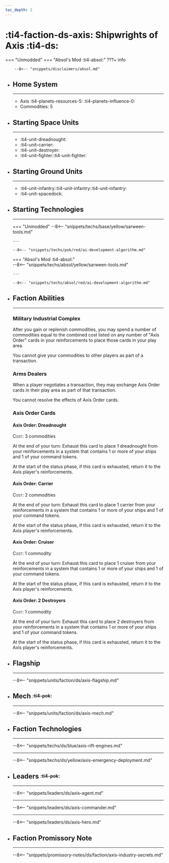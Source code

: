 ```yaml
---
toc_depth: 2
---
```


# :ti4-faction-ds-axis: Shipwrights of Axis :ti4-ds:
=== "Unmodded"
=== "Absol's Mod :ti4-absol:" 
    ???+ info

        --8<-- "snippets/disclaimers/absol.md"

<div class="grid cards" markdown>

-   ## __Home System__

    ---

    * Axis :ti4-planets-resources-5: :ti4-planets-influence-0:
    * Commodities: 5

</div>

<div class="grid cards" markdown>

-   ## __Starting Space Units__

    ---

    * :ti4-unit-dreadnought:
    * :ti4-unit-carrier:
    * :ti4-unit-destroyer:
    * :ti4-unit-fighter::ti4-unit-fighter:

-   ## __Starting Ground Units__

    ---

    * :ti4-unit-infantry::ti4-unit-infantry::ti4-unit-infantry:
    * :ti4-unit-spacedock:

-   ## __Starting Technologies__

    ---
    === "Unmodded"
        --8<-- "snippets/techs/base/yellow/sarween-tools.md"

        ---

        --8<-- "snippets/techs/pok/red/ai-development-algorithm.md"

    === "Absol's Mod :ti4-absol:"  
        --8<-- "snippets/techs/absol/yellow/sarween-tools.md"

        ---

        --8<-- "snippets/techs/absol/red/ai-development-algorithm.md"

-   ## __Faction Abilities__

    ---
    ### **Military Industrial Complex**
    
    After you gain or replenish commodities, you may spend a number of commodities equal to the combined cost listed on any number of "Axis Order" cards in your reinforcements to place those cards in your play area. 
    
    You cannot give your commodities to other players as part of a transaction.

    ### **Arms Dealers**
    
    When a player negotiates a transaction, they may exchange Axis Order cards in their play area as part of that transaction. 
    
    You cannot resolve the effects of Axis Order cards.

    ### **Axis Order Cards**
    
    #### **Axis Order: Dreadnought**

    <span style="font-variant:small-caps;">Cost</span>: 3 commodities

    At the end of your turn: Exhaust this card to place 1 dreadnought from your reinforcements in a system that contains 1 or more of your ships and 1 of your command tokens. 
    
    At the start of the status phase, if this card is exhausted, return it to the Axis player's reinforcements.

    #### **Axis Order: Carrier**

    <span style="font-variant:small-caps;">Cost</span>: 2 commodities

    At the end of your turn: Exhaust this card to place 1 carrier from your reinforcements in a system that contains 1 or more of your ships and 1 of your command tokens. 

    At the start of the status phase, if this card is exhausted, return it to the Axis player's reinforcements.

    #### **Axis Order: Cruiser**

    <span style="font-variant:small-caps;">Cost</span>: 1 commodity

    At the end of your turn: Exhaust this card to place 1 cruiser from your reinforcements in a system that contains 1 or more of your ships and 1 of your command tokens. 

    At the start of the status phase, if this card is exhausted, return it to the Axis player's reinforcements.

    #### **Axis Order: 2 Destroyers**

    <span style="font-variant:small-caps;">Cost</span>: 1 commodity

    At the end of your turn: Exhaust this card to place 2 destroyers from your reinforcements in a system that contains 1 or more of your ships and 1 of your command tokens. 

    At the start of the status phase, if this card is exhausted, return it to the Axis player's reinforcements.

-   ## __Flagship__

    ---
    --8<-- "snippets/units/faction/ds/axis-flagship.md"

-   ## __Mech__ <sup><sub>:ti4-pok:</sub></sup>

    ---
    --8<-- "snippets/units/faction/ds/axis-mech.md"

</div>

<div class="grid cards" markdown>

-   ## __Faction Technologies__

    ---

    --8<-- "snippets/techs/ds/blue/axis-rift-engines.md"

    ---

    --8<-- "snippets/techs/ds/yellow/axis-emergency-deployment.md"

-   ## __Leaders__ <sup><sub>:ti4-pok:</sub></sup>

    ---
    
    --8<-- "snippets/leaders/ds/axis-agent.md"

    ---

    --8<-- "snippets/leaders/ds/axis-commander.md"

    ---

    --8<-- "snippets/leaders/ds/axis-hero.md"

-   ## __Faction Promissory Note__

    ---
    --8<-- "snippets/promissory-notes/ds/faction/axis-industry-secrets.md"

</div>